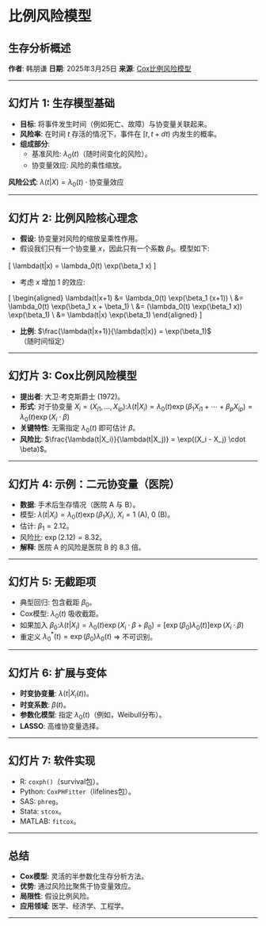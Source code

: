 # 比例风险模型

## 生存分析概述

**作者**: 韩朋谦
**日期**: 2025年3月25日
**来源**: [Cox比例风险模型](https://en.wikipedia.org/wiki/Proportional_hazards_model)

---

## 幻灯片 1: 生存模型基础

- **目标**: 将事件发生时间（例如死亡、故障）与协变量关联起来。
- **风险率**: 在时间 $t$ 存活的情况下，事件在 $[t, t+dt)$ 内发生的概率。
- **组成部分**:
  - 基准风险: $\lambda_0(t)$（随时间变化的风险）。
  - 协变量效应: 风险的乘性缩放。

**风险公式**:
$\lambda(t|X) = \lambda_0(t) \cdot \text{协变量效应}$

---

## 幻灯片 2: 比例风险核心理念

- **假设**: 协变量对风险的缩放呈乘性作用。
- 假设我们只有一个协变量 $x$，因此只有一个系数 $\beta_1$。模型如下:

\[
\lambda(t|x) = \lambda_0(t) \exp(\beta_1 x)
\]

- 考虑 $x$ 增加 1 的效应:

\[
\begin{aligned}
\lambda(t|x+1) &= \lambda_0(t) \exp(\beta_1 (x+1)) \\
&= \lambda_0(t) \exp(\beta_1 x + \beta_1) \\
&= (\lambda_0(t) \exp(\beta_1 x)) \exp(\beta_1) \\
&= \lambda(t|x) \exp(\beta_1)
\end{aligned}
\]

- **比例**:
  $\frac{\lambda(t|x+1)}{\lambda(t|x)} = \exp(\beta_1)$（随时间恒定）

---

## 幻灯片 3: Cox比例风险模型

- **提出者**: 大卫·考克斯爵士 (1972)。
- **形式**: 对于协变量 $X_i = (X_{i1}, \dots, X_{ip})$:$\lambda(t|X_i) = \lambda_0(t) \exp(\beta_1 X_{i1} + \cdots + \beta_p X_{ip}) = \lambda_0(t) \exp(X_i \cdot \beta)$
- **关键特性**: 无需指定 $\lambda_0(t)$ 即可估计 $\beta$。
- **风险比**:
  $\frac{\lambda(t|X_i)}{\lambda(t|X_j)} = \exp((X_i - X_j) \cdot \beta)$。

---

## 幻灯片 4: 示例：二元协变量（医院）

- **数据**: 手术后生存情况（医院 A 与 B）。
- 模型: $\lambda(t|X_i) = \lambda_0(t) \exp(\beta_1 X_i)$, $X_i = 1$ (A), $0$ (B)。
- 估计: $\beta_1 = 2.12$。
- 风险比: $\exp(2.12) = 8.32$。
- **解释**: 医院 A 的风险是医院 B 的 8.3 倍。

---

## 幻灯片 5: 无截距项

- 典型回归: 包含截距 $\beta_0$。
- Cox模型: $\lambda_0(t)$ 吸收截距。
- 如果加入 $\beta_0$:$\lambda(t|X_i) = \lambda_0(t) \exp(X_i \cdot \beta + \beta_0) = [\exp(\beta_0) \lambda_0(t)] \exp(X_i \cdot \beta)$
- 重定义 $\lambda_0^*(t) = \exp(\beta_0) \lambda_0(t)$ $\Rightarrow$ 不可识别。

---

## 幻灯片 6: 扩展与变体

- **时变协变量**: $\lambda(t|X_i(t))$。
- **时变系数**: $\beta(t)$。
- **参数化模型**: 指定 $\lambda_0(t)$（例如，Weibull分布）。
- **LASSO**: 高维协变量选择。

---

## 幻灯片 7: 软件实现

- R: `coxph()`（survival包）。
- Python: `CoxPHFitter`（lifelines包）。
- SAS: `phreg`。
- Stata: `stcox`。
- MATLAB: `fitcox`。

---

## 总结

- **Cox模型**: 灵活的半参数化生存分析方法。
- **优势**: 通过风险比聚焦于协变量效应。
- **局限性**: 假设比例风险。
- **应用领域**: 医学、经济学、工程学。

---
